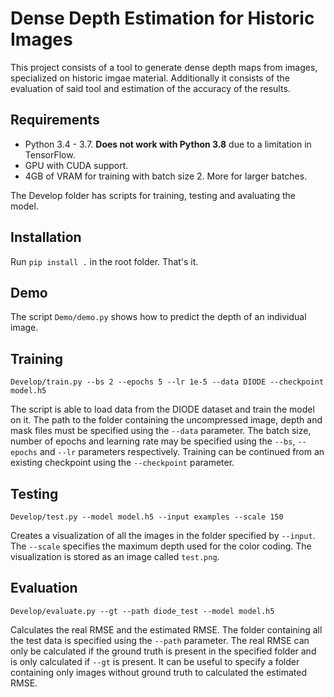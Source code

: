 # Dense Depth Estimation for Historic Images

This project consists of a tool to generate dense depth maps from images, specialized on historic imgae material. Additionally it consists of the evaluation of said tool and estimation of the accuracy of the results.

## Requirements

* Python 3.4 - 3.7. __Does not work with Python 3.8__ due to a limitation in TensorFlow.
* GPU with CUDA support.
* 4GB of VRAM for training with batch size 2. More for larger batches.

The Develop folder has scripts for training, testing and avaluating the model.

## Installation

Run `pip install .` in the root folder. That's it.

## Demo

The script `Demo/demo.py` shows how to predict the depth of an individual image.

## Training

`Develop/train.py --bs 2 --epochs 5 --lr 1e-5 --data DIODE --checkpoint model.h5`

The script is able to load data from the DIODE dataset and train the model on it. The path to the folder containing the uncompressed image, depth and mask files must be specified using the `--data` parameter. 
The batch size, number of epochs and learning rate may be specified using the `--bs`, `--epochs` and `--lr` parameters respectively. Training can be continued from an existing checkpoint using the `--checkpoint` parameter.

## Testing

`Develop/test.py --model model.h5 --input examples --scale 150`

Creates a visualization of all the images in the folder specified by `--input`. The `--scale` specifies the maximum depth used for the color coding. The visualization is stored as an image called `test.png`.

## Evaluation

`Develop/evaluate.py --gt --path diode_test --model model.h5`

Calculates the real RMSE and the estimated RMSE. The folder containing all the test data is specified using the `--path` parameter. The real RMSE can only be calculated if the ground truth is present in the specified folder and is only calculated if `--gt` is present. It can be useful to specify a folder containing only images without ground truth to calculated the estimated RMSE.